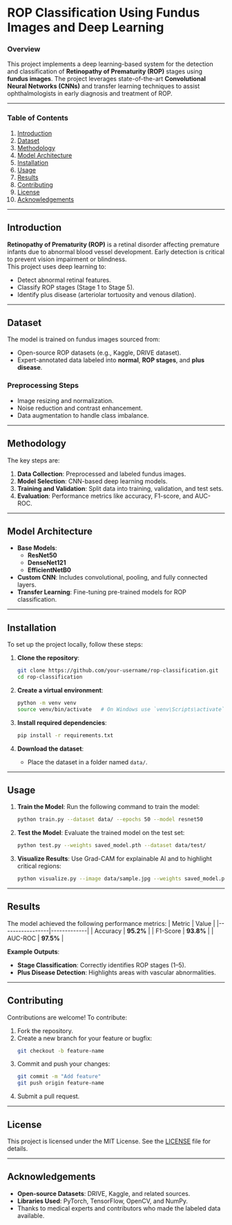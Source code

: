 # **ROP Classification Using Fundus Images and Deep Learning**

### **Overview**
This project implements a deep learning-based system for the detection and classification of **Retinopathy of Prematurity (ROP)** stages using **fundus images**. The project leverages state-of-the-art **Convolutional Neural Networks (CNNs)** and transfer learning techniques to assist ophthalmologists in early diagnosis and treatment of ROP.

---

### **Table of Contents**
1. [Introduction](#introduction)
2. [Dataset](#dataset)
3. [Methodology](#methodology)
4. [Model Architecture](#model-architecture)
5. [Installation](#installation)
6. [Usage](#usage)
7. [Results](#results)
8. [Contributing](#contributing)
9. [License](#license)
10. [Acknowledgements](#acknowledgements)

---

## **Introduction**
**Retinopathy of Prematurity (ROP)** is a retinal disorder affecting premature infants due to abnormal blood vessel development. Early detection is critical to prevent vision impairment or blindness.  
This project uses deep learning to:
- Detect abnormal retinal features.
- Classify ROP stages (Stage 1 to Stage 5).
- Identify plus disease (arteriolar tortuosity and venous dilation).

---

## **Dataset**
The model is trained on fundus images sourced from:
- Open-source ROP datasets (e.g., Kaggle, DRIVE dataset).
- Expert-annotated data labeled into **normal**, **ROP stages**, and **plus disease**.

### **Preprocessing Steps**
- Image resizing and normalization.
- Noise reduction and contrast enhancement.
- Data augmentation to handle class imbalance.

---

## **Methodology**
The key steps are:
1. **Data Collection**: Preprocessed and labeled fundus images.
2. **Model Selection**: CNN-based deep learning models.
3. **Training and Validation**: Split data into training, validation, and test sets.
4. **Evaluation**: Performance metrics like accuracy, F1-score, and AUC-ROC.

---

## **Model Architecture**
- **Base Models**:  
   - **ResNet50**  
   - **DenseNet121**  
   - **EfficientNetB0**  
- **Custom CNN**: Includes convolutional, pooling, and fully connected layers.  
- **Transfer Learning**: Fine-tuning pre-trained models for ROP classification.

---

## **Installation**

To set up the project locally, follow these steps:

1. **Clone the repository**:
   ```bash
   git clone https://github.com/your-username/rop-classification.git
   cd rop-classification
   ```

2. **Create a virtual environment**:
   ```bash
   python -m venv venv
   source venv/bin/activate   # On Windows use `venv\Scripts\activate`
   ```

3. **Install required dependencies**:
   ```bash
   pip install -r requirements.txt
   ```

4. **Download the dataset**:
   - Place the dataset in a folder named `data/`.

---

## **Usage**

1. **Train the Model**:
   Run the following command to train the model:
   ```bash
   python train.py --dataset data/ --epochs 50 --model resnet50
   ```

2. **Test the Model**:
   Evaluate the trained model on the test set:
   ```bash
   python test.py --weights saved_model.pth --dataset data/test/
   ```

3. **Visualize Results**:
   Use Grad-CAM for explainable AI and to highlight critical regions:
   ```bash
   python visualize.py --image data/sample.jpg --weights saved_model.pth
   ```

---

## **Results**

The model achieved the following performance metrics:
| Metric          | Value       |
|-----------------|-------------|
| Accuracy        | **95.2%**   |
| F1-Score        | **93.8%**   |
| AUC-ROC         | **97.5%**   |

**Example Outputs**:
- **Stage Classification**: Correctly identifies ROP stages (1–5).
- **Plus Disease Detection**: Highlights areas with vascular abnormalities.

---

## **Contributing**
Contributions are welcome! To contribute:
1. Fork the repository.
2. Create a new branch for your feature or bugfix:
   ```bash
   git checkout -b feature-name
   ```
3. Commit and push your changes:
   ```bash
   git commit -m "Add feature"
   git push origin feature-name
   ```
4. Submit a pull request.

---

## **License**
This project is licensed under the MIT License. See the [LICENSE](LICENSE) file for details.

---

## **Acknowledgements**
- **Open-source Datasets**: DRIVE, Kaggle, and related sources.
- **Libraries Used**: PyTorch, TensorFlow, OpenCV, and NumPy.
- Thanks to medical experts and contributors who made the labeled data available.
